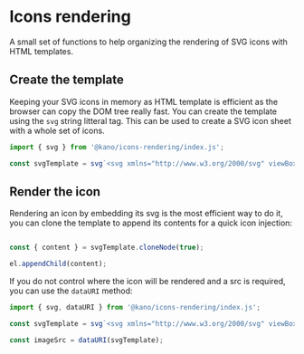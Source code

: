 # Icons rendering

A small set of functions to help organizing the rendering of SVG icons with HTML templates.

## Create the template

Keeping your SVG icons in memory as HTML template is efficient as the browser can copy the DOM tree really fast.
You can create the template using the `svg` string litteral tag.
This can be used to create a SVG icon sheet with a whole set of icons.

```js
import { svg } from '@kano/icons-rendering/index.js';

const svgTemplate = svg`<svg xmlns="http://www.w3.org/2000/svg" viewBox="0 0 64 64"></svg>`;

```

## Render the icon

Rendering an icon by embedding its svg is the most efficient way to do it, you can clone the template to append its contents for a quick icon injection:

```js

const { content } = svgTemplate.cloneNode(true);

el.appendChild(content);

```

If you do not control where the icon will be rendered and a src is required, you can use the `dataURI` method:

```js
import { svg, dataURI } from '@kano/icons-rendering/index.js';

const svgTemplate = svg`<svg xmlns="http://www.w3.org/2000/svg" viewBox="0 0 64 64"></svg>`;

const imageSrc = dataURI(svgTemplate);

```
